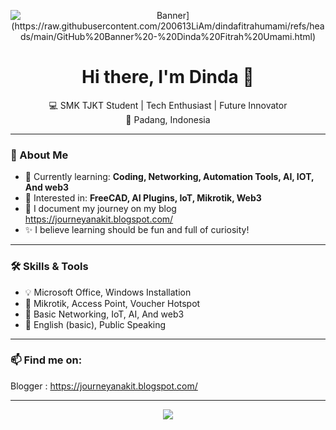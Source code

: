 <p align="center">
  <img src="https://[raw.githubusercontent.com/dindafitrahumami/dindafitrahumami/main/banner.png" alt="Banner](https://raw.githubusercontent.com/200613LiAm/dindafitrahumami/refs/heads/main/GitHub%20Banner%20-%20Dinda%20Fitrah%20Umami.html)" />
</p>
<h1 align="center">Hi there, I'm Dinda 👋</h1>

<p align="center">
  💻 SMK TJKT Student | Tech Enthusiast | Future Innovator<br>
  📍 Padang, Indonesia
</p>

---

### 🌱 About Me
- 🔭 Currently learning: **Coding, Networking, Automation Tools, AI, IOT, And web3**
- 🌱 Interested in: **FreeCAD, AI Plugins, IoT, Mikrotik, Web3**
- 📝 I document my journey on my blog https://journeyanakit.blogspot.com/
- ✨ I believe learning should be fun and full of curiosity!

---

### 🛠️ Skills & Tools
- 💡 Microsoft Office, Windows Installation
- 📡 Mikrotik, Access Point, Voucher Hotspot
- 🔌 Basic Networking, IoT, AI, And web3
- 💬 English (basic), Public Speaking

---

### 📫 Find me on:
Blogger : https://journeyanakit.blogspot.com/


---

<p align="center">
  <img src="https://github-readme-stats.vercel.app/api?username=yourusername&show_icons=true&theme=radical" />
</p>
